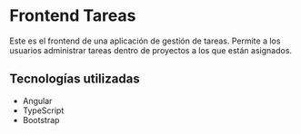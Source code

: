
# Frontend Tareas

Este es el frontend de una aplicación de gestión de tareas. Permite a los usuarios administrar tareas dentro de proyectos a los que están asignados.

## Tecnologías utilizadas

- Angular
- TypeScript
- Bootstrap
